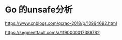# Go 的unsafe分析

https://www.cnblogs.com/qcrao-2018/p/10964692.html

https://segmentfault.com/a/1190000017389782